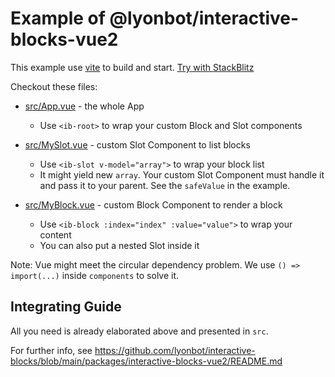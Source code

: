# Example of @lyonbot/interactive-blocks-vue2

This example use [vite](https://vitejs.dev/) to build and start. [Try with StackBlitz](https://stackblitz.com/github/lyonbot/interactive-blocks/tree/main/packages/example-vue2-simple)

Checkout these files:

- [src/App.vue](src/App.vue) - the whole App

  - Use `<ib-root>` to wrap your custom Block and Slot components

- [src/MySlot.vue](src/MySlot.vue) - custom Slot Component to list blocks

  - Use `<ib-slot v-model="array">` to wrap your block list
  - It might yield new `array`. Your custom Slot Component must handle it and pass it to your parent. See the `safeValue` in the example.

- [src/MyBlock.vue](src/MyBlock.vue) - custom Block Component to render a block
  - Use `<ib-block :index="index" :value="value">` to wrap your content
  - You can also put a nested Slot inside it

Note: Vue might meet the circular dependency problem. We use `() => import(...)` inside `components` to solve it.

## Integrating Guide

All you need is already elaborated above and presented in `src`.

For further info, see <https://github.com/lyonbot/interactive-blocks/blob/main/packages/interactive-blocks-vue2/README.md>
